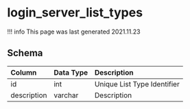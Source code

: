 # login_server_list_types

!!! info
	This page was last generated 2021.11.23

## Schema
| Column | Data Type | Description |
| :--- | :--- | :--- |
| id | int | Unique List Type Identifier |
| description | varchar | Description |

